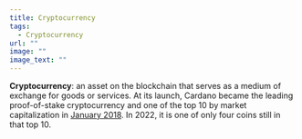 ```yaml
---
title: Cryptocurrency
tags:
  - Cryptocurrency
url: ""
image: ""
image_text: ""
---
```


**Cryptocurrency**: an asset on the blockchain that serves as a medium of exchange for goods or services. At its launch, Cardano became the leading proof-of-stake cryptocurrency and one of the top 10 by market capitalization in [January 2018](https://coinmarketcap.com/historical/20180107/). In 2022, it is one of only four coins still in that top 10.
